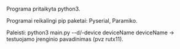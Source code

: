 Programa pritaikyta python3.

Programai reikalingi pip paketai: 
Pyserial, 
Paramiko.

Paleisti: python3 main.py --d/-device deviceName
deviceName -> testuojamo įrenginio pavadinimas (pvz rutx11).

